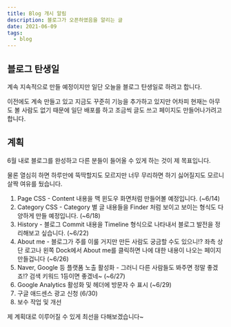 ```yaml
---
title: Blog 개시 알림
description: 블로그가 오픈하였음을 알리는 글
date: 2021-06-09
tags:
  - blog
---
```


## 블로그 탄생일

계속 지속적으로 만들 예정이지만 일단 오늘을 블로그 탄생일로 하려고 합니다.

이전에도 계속 만들고 있고 지금도 꾸준히 기능을 추가하고 있지만 어차피 현재는 아무도 볼 사람도 없기 때문에
일단 배포를 하고 조금씩 글도 쓰고 페이지도 만들어나가려고 합니다.

## 계획

6월 내로 블로그를 완성하고 다른 분들이 들어올 수 있게 하는 것이 제 목표입니다. 

물론 열심히 하면 하루만에 뚝딱할지도 모르지만 너무 무리하면 하기 싫어질지도 모르니 살짝 여유를 뒀습니다.

1. Page CSS - Content 내용을 맥 윈도우 화면처럼 만들어볼 예정입니다. (~6/14)
2. Category CSS - Category 별 글 내용들을 Finder 처럼 보이고 보이는 형식도 다양하게 만들 예정입니다. (~6/18)
3. History - 블로그 Commit 내용을 Timeline 형식으로 나타내서 블로그 발전을 정리해보고 싶습니다. (~6/22)
4. About me - 블로그가 주를 이룰 거지만 만든 사람도 궁금할 수도 있으니!? 좌측 상단 로고나 왼쪽 Dock에서 About me를 클릭하면 나에 대한 내용이 나오는 페이지 만들겁니다 (~6/26)
5. Naver, Google 등 플랫폼 노출 활성화 - 그러니 다른 사람들도 봐주면 정말 좋겠죠!? 검색 키워드 1등이면 좋겠네~ (~6/27)
6. Google Analytics 활성화 및 헤더에 방문자 수 표시 (~6/29)
7. 구글 애드센스 광고 신청 (6/30)
9. 보수 작업 및 개선

제 계획대로 이루어질 수 있게 최선을 다해보겠습니다~
